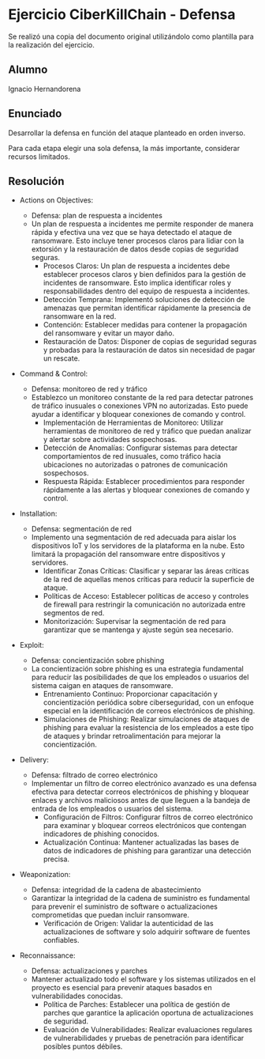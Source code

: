 # Ejercicio CiberKillChain - Defensa

Se realizó una copia del documento original utilizándolo como plantilla para la realización del ejercicio.

## Alumno

Ignacio Hernandorena

## Enunciado

Desarrollar la defensa en función del ataque planteado en orden inverso.

Para cada etapa elegir una sola defensa, la más importante, considerar recursos limitados.

## Resolución

* Actions on Objectives:

  - Defensa: plan de respuesta a incidentes
  - Un plan de respuesta a incidentes me permite responder de manera rápida y efectiva una vez que se haya detectado el ataque de ransomware. Esto incluye tener procesos claros para lidiar con la extorsión y la restauración de datos desde copias de seguridad seguras.
    - Procesos Claros: Un plan de respuesta a incidentes debe establecer procesos claros y bien definidos para la gestión de incidentes de ransomware. Esto implica identificar roles y responsabilidades dentro del equipo de respuesta a incidentes.
    - Detección Temprana: Implementó soluciones de detección de amenazas que permitan identificar rápidamente la presencia de ransomware en la red.
    - Contención: Establecer medidas para contener la propagación del ransomware y evitar un mayor daño.
    - Restauración de Datos: Disponer de copias de seguridad seguras y probadas para la restauración de datos sin necesidad de pagar un rescate.

* Command & Control:

  - Defensa: monitoreo de red y tráfico
  - Establezco un monitoreo constante de la red para detectar patrones de tráfico inusuales o conexiones VPN no autorizadas. Esto puede ayudar a identificar y bloquear conexiones de comando y control.
    - Implementación de Herramientas de Monitoreo: Utilizar herramientas de monitoreo de red y tráfico que puedan analizar y alertar sobre actividades sospechosas.
    - Detección de Anomalías: Configurar sistemas para detectar comportamientos de red inusuales, como tráfico hacia ubicaciones no autorizadas o patrones de comunicación sospechosos.
    - Respuesta Rápida: Establecer procedimientos para responder rápidamente a las alertas y bloquear conexiones de comando y control.

* Installation:

  - Defensa: segmentación de red
  - Implemento una segmentación de red adecuada para aislar los dispositivos IoT y los servidores de la plataforma en la nube. Esto limitará la propagación del ransomware entre dispositivos y servidores.
    - Identificar Zonas Críticas: Clasificar y separar las áreas críticas de la red de aquellas menos críticas para reducir la superficie de ataque.
    - Políticas de Acceso: Establecer políticas de acceso y controles de firewall para restringir la comunicación no autorizada entre segmentos de red.
    - Monitorización: Supervisar la segmentación de red para garantizar que se mantenga y ajuste según sea necesario.

* Exploit:

  - Defensa: concientización sobre phishing
  - La concientización sobre phishing es una estrategia fundamental para reducir las posibilidades de que los empleados o usuarios del sistema caigan en ataques de ransomware.
    - Entrenamiento Continuo: Proporcionar capacitación y concientización periódica sobre ciberseguridad, con un enfoque especial en la identificación de correos electrónicos de phishing.
    - Simulaciones de Phishing: Realizar simulaciones de ataques de phishing para evaluar la resistencia de los empleados a este tipo de ataques y brindar retroalimentación para mejorar la concientización.

* Delivery:

  - Defensa: filtrado de correo electrónico
  - Implementar un filtro de correo electrónico avanzado es una defensa efectiva para detectar correos electrónicos de phishing y bloquear enlaces y archivos maliciosos antes de que lleguen a la bandeja de entrada de los empleados o usuarios del sistema.
    - Configuración de Filtros: Configurar filtros de correo electrónico para examinar y bloquear correos electrónicos que contengan indicadores de phishing conocidos.
    - Actualización Continua: Mantener actualizadas las bases de datos de indicadores de phishing para garantizar una detección precisa.

* Weaponization:

  - Defensa: integridad de la cadena de abastecimiento
  - Garantizar la integridad de la cadena de suministro es fundamental para prevenir el suministro de software o actualizaciones comprometidas que puedan incluir ransomware.
    - Verificación de Origen: Validar la autenticidad de las actualizaciones de software y solo adquirir software de fuentes confiables.


* Reconnaissance:

  - Defensa: actualizaciones y parches
  - Mantener actualizado todo el software y los sistemas utilizados en el proyecto es esencial para prevenir ataques basados en vulnerabilidades conocidas.
    - Política de Parches: Establecer una política de gestión de parches que garantice la aplicación oportuna de actualizaciones de seguridad.
    - Evaluación de Vulnerabilidades: Realizar evaluaciones regulares de vulnerabilidades y pruebas de penetración para identificar posibles puntos débiles.



